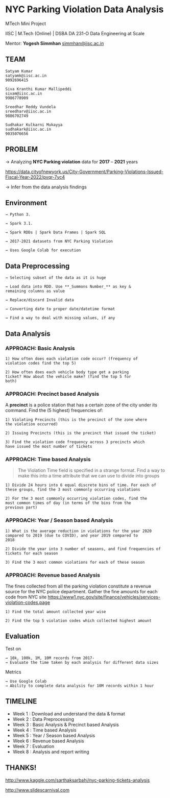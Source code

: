 # NYC Parking Violation Data Analysis

MTech Mini Project

IISC | M.Tech (Online) | DSBA
DA 231-O Data Engineering at Scale

Mentor: **Yogesh Simmhan**
simmhan@iisc.ac.in

## TEAM

```
Satyam Kumar
satyamk@iisc.ac.in
9092696415
```

```
Siva Kranthi Kumar Mallipeddi
sivam@iisc.ac.in
9986778909
```
```
Sreedhar Reddy Vundela
sreedharv@iisc.ac.in
9886702749
```

```
Sudhakar Kulkarni Mukayya
sudhakark@iisc.ac.in
9035076656
```


## PROBLEM


→ Analyzing **NYC Parking violation** data for **2017** – **2021** years

https://data.cityofnewyork.us/City-Government/Parking-Violations-Issued-Fiscal-Year-2022/pvqr-7yc4

→ Infer from the data analysis findings


## Environment
```
→ Python 3.

→ Spark 3.1.

→ Spark RDDs | Spark Data Frames | Spark SQL

→ 2017-2021 datasets from NYC Parking Violation

→ Uses Google Colab for execution

```

## Data Preprocessing
```
→ Selecting subset of the data as it is huge

→ Load data into RDD. Use **_Summons Number_** as key &
remaining columns as value

→ Replace/discard Invalid data

→ Converting date to proper date/datetime format

→ Find a way to deal with missing values, if any

```

## Data Analysis

### APPROACH: Basic Analysis

```
1) How often does each violation code occur? (frequency of
violation codes find the top 5)

2) How often does each vehicle body type get a parking
ticket? How about the vehicle make? (find the top 5 for
both)
```

### APPROACH: Precinct based Analysis

A **precinct** is a police station that has a certain zone of the city under its command. Find the (5 highest) frequencies of:

```
1) Violating Precincts (this is the precinct of the zone where
the violation occurred)

2) Issuing Precincts (this is the precinct that issued the ticket)

3) Find the violation code frequency across 3 precincts which
have issued the most number of tickets
```

### APPROACH: Time based Analysis

> The Violation Time field is specified in a strange format. Find a way to make this into a time attribute that we can use to divide into groups

```
1) Divide 24 hours into 6 equal discrete bins of time. For each of
these groups, find the 3 most commonly occurring violations

2) For the 3 most commonly occurring violation codes, find the
most common times of day (in terms of the bins from the
previous part)
```

### APPROACH: Year / Season based Analysis

```
1) What is the average reduction in violations for the year 2020
compared to 2019 (due to COVID), and year 2019 compared to
2018

2) Divide the year into 3 number of seasons, and find frequencies of
tickets for each season

3) Find the 3 most common violations for each of these season
```

### APPROACH: Revenue based Analysis

The fines collected from all the parking violation constitute a revenue source for the NYC police department. Gather the fine amounts for each code from NYC site https://www1.nyc.gov/site/finance/vehicles/services-violation-codes.page

```
1) Find the total amount collected year wise

2) Find the top 5 violation codes which collected highest amount
```

## Evaluation

Test on
```
→ 10k, 100k, 1M, 10M records from 2017-
→ Evaluate the time taken by each analysis for different data sizes
```

Metrics
```
→ Use Google Colab
→ Ability to complete data analysis for 10M records within 1 hour
```

## TIMELINE

* Week 1 : Download and understand the data & format
* Week 2 : Data Preprocessing
* Week 3 : Basic Analysis & Precinct based Analysis
* Week 4 : Time based Analysis
* Week 5 : Year / Season based Analysis
* Week 6 : Revenue based Analysis
* Week 7 : Evaluation
* Week 8 : Analysis and report writing


## THANKS!

http://www.kaggle.com/sarthaksarbahi/nyc-parking-tickets-analysis

http://www.slidescarnival.com

